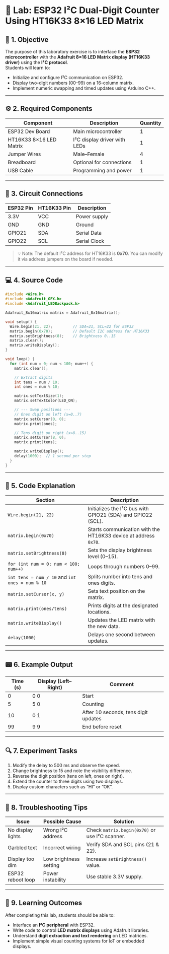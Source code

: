 # 🔬 Lab: ESP32 I²C Dual-Digit Counter Using HT16K33 8×16 LED Matrix

## 🧩 1. Objective
The purpose of this laboratory exercise is to interface the **ESP32 microcontroller** with the **Adafruit 8×16 LED Matrix display (HT16K33 driver)** using the **I²C protocol**.  
Students will learn to:
- Initialize and configure I²C communication on ESP32.  
- Display two-digit numbers (00–99) on a 16-column matrix.  
- Implement numeric swapping and timed updates using Arduino C++.

---

## ⚙️ 2. Required Components
| Component | Description | Quantity |
|------------|--------------|-----------|
| ESP32 Dev Board | Main microcontroller | 1 |
| HT16K33 8×16 LED Matrix | I²C display driver with LEDs | 1 |
| Jumper Wires | Male–Female | 4 |
| Breadboard | Optional for connections | 1 |
| USB Cable | Programming and power | 1 |

---

## 🔌 3. Circuit Connections
| ESP32 Pin | HT16K33 Pin | Description |
|------------|--------------|-------------|
| 3.3V | VCC | Power supply |
| GND | GND | Ground |
| GPIO21 | SDA | Serial Data |
| GPIO22 | SCL | Serial Clock |

> 💡 Note: The default I²C address for HT16K33 is **0x70**. You can modify it via address jumpers on the board if needed.

---

## 💻 4. Source Code

```cpp
#include <Wire.h>
#include <Adafruit_GFX.h>
#include <Adafruit_LEDBackpack.h>

Adafruit_8x16matrix matrix = Adafruit_8x16matrix();

void setup() {
  Wire.begin(21, 22);         // SDA=21, SCL=22 for ESP32
  matrix.begin(0x70);         // Default I2C address for HT16K33
  matrix.setBrightness(8);    // Brightness 0..15
  matrix.clear();
  matrix.writeDisplay();
}

void loop() {
  for (int num = 0; num < 100; num++) {
    matrix.clear();

    // Extract digits
    int tens = num / 10;
    int ones = num % 10;

    matrix.setTextSize(1);
    matrix.setTextColor(LED_ON);

    // --- Swap positions ---
    // Ones digit on left (x=0..7)
    matrix.setCursor(0, 0);
    matrix.print(ones);

    // Tens digit on right (x≈8..15)
    matrix.setCursor(8, 0);
    matrix.print(tens);

    matrix.writeDisplay();
    delay(1000);  // 1 second per step
  }
}
```

---

## 🧠 5. Code Explanation
| Section | Description |
|----------|--------------|
| `Wire.begin(21, 22)` | Initializes the I²C bus with GPIO21 (SDA) and GPIO22 (SCL). |
| `matrix.begin(0x70)` | Starts communication with the HT16K33 device at address `0x70`. |
| `matrix.setBrightness(8)` | Sets the display brightness level (0–15). |
| `for (int num = 0; num < 100; num++)` | Loops through numbers 0–99. |
| `int tens = num / 10` and `int ones = num % 10` | Splits number into tens and ones digits. |
| `matrix.setCursor(x, y)` | Sets text position on the matrix. |
| `matrix.print(ones/tens)` | Prints digits at the designated locations. |
| `matrix.writeDisplay()` | Updates the LED matrix with the new data. |
| `delay(1000)` | Delays one second between updates. |

---

## 📟 6. Example Output
| Time (s) | Display (Left–Right) | Comment |
|-----------|---------------------|----------|
| 0 | 0 0 | Start |
| 5 | 5 0 | Counting |
| 10 | 0 1 | After 10 seconds, tens digit updates |
| 99 | 9 9 | End before reset |

---

## 🔍 7. Experiment Tasks
1. Modify the delay to 500 ms and observe the speed.  
2. Change brightness to 15 and note the visibility difference.  
3. Reverse the digit position (tens on left, ones on right).  
4. Extend the counter to three digits using two displays.  
5. Display custom characters such as “HI” or “OK”.

---

## 🧩 8. Troubleshooting Tips
| Issue | Possible Cause | Solution |
|--------|----------------|-----------|
| No display lights | Wrong I²C address | Check `matrix.begin(0x70)` or use I²C scanner. |
| Garbled text | Incorrect wiring | Verify SDA and SCL pins (21 & 22). |
| Display too dim | Low brightness setting | Increase `setBrightness()` value. |
| ESP32 reboot loop | Power instability | Use stable 3.3V supply. |

---

## 🧪 9. Learning Outcomes
After completing this lab, students should be able to:
- Interface an **I²C peripheral** with ESP32.  
- Write code to control **LED matrix displays** using Adafruit libraries.  
- Understand **digit extraction and text rendering** on LED matrices.  
- Implement simple visual counting systems for IoT or embedded displays.
